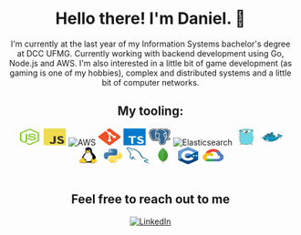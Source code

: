 <div align="center"> 
  <h1>Hello there! I'm Daniel. 👋</h1>
	<p> I'm currently at the last year of my Information Systems bachelor's degree at DCC UFMG. Currently working with backend development using Go, Node.js and AWS. I'm also interested in a little bit of game development (as gaming is one of my hobbies), complex and distributed systems and a little bit of computer networks.</p>
	<div align="center" style="display: inline_block">
	  <h2>My tooling:</h2>
		<img alt="Node.js" height="30" width="40" src="https://raw.githubusercontent.com/devicons/devicon/master/icons/nodejs/nodejs-original.svg">
		<img alt="JavaScript" height="30" width="40" src="https://raw.githubusercontent.com/devicons/devicon/master/icons/javascript/javascript-original.svg">
		<img alt="AWS" height="30" width="40" src="https://upload.wikimedia.org/wikipedia/commons/9/93/Amazon_Web_Services_Logo.svg">
		<img alt="Git" height="30" width="40" src="https://raw.githubusercontent.com/devicons/devicon/master/icons/git/git-original.svg">
		<img alt="TypeScript" height="30" width="40" src="https://raw.githubusercontent.com/devicons/devicon/master/icons/typescript/typescript-original.svg">
		<img alt="PostreSQL" height="30" width="40" src="https://raw.githubusercontent.com/devicons/devicon/master/icons/postgresql/postgresql-original.svg">
		<img alt="Elasticsearch" height="30" width="40" src="https://www.vectorlogo.zone/logos/elastic/elastic-icon.svg">
		<img alt="Golang" height="30" width="40" src="https://raw.githubusercontent.com/devicons/devicon/master/icons/go/go-original.svg">
 		<img alt="Docker" height="30" width="40" src="https://raw.githubusercontent.com/devicons/devicon/1119b9f84c0290e0f0b38982099a2bd027a48bf1/icons/docker/docker-original.svg">
		<img alt="Linux" height="30" width="40" src="https://raw.githubusercontent.com/devicons/devicon/master/icons/linux/linux-original.svg">
		<img alt="Python" height="30" width="40" src="https://raw.githubusercontent.com/devicons/devicon/master/icons/python/python-original.svg">
		<img alt="MySQL" height="30" width="40" src="https://raw.githubusercontent.com/devicons/devicon/master/icons/mysql/mysql-original.svg">
		<img alt="Mongo" height="30" width="40" src="https://raw.githubusercontent.com/devicons/devicon/master/icons/mongodb/mongodb-original.svg">
		<img alt="C++" height="30" width="40" src="https://raw.githubusercontent.com/devicons/devicon/master/icons/cplusplus/cplusplus-original.svg">
		<img alt="GCP" height="30" width="40" src="https://raw.githubusercontent.com/devicons/devicon/1119b9f84c0290e0f0b38982099a2bd027a48bf1/icons/googlecloud/googlecloud-original.svg">
	</div>
	  <br>
	<h2>Feel free to reach out to me</h2>
	  <div>
		  <a href="https://www.linkedin.com/in/daniel-hts/">
		    <img alt="LinkedIn" src="https://img.shields.io/badge/-LinkedIn-0077B5?style=for-the-badge&logo=Linkedin&logoColor=white">
		  </a>
		</h1>
	</div>
</div>
